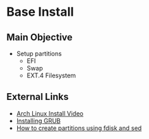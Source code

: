 # Base Install

## Main Objective

- Setup partitions
  - EFI
  - Swap
  - EXT.4 Filesystem

## External Links

- [Arch Linux Install Video](https://www.youtube.com/watch?v=UzESH4KK8qs&t=2294s)
- [Installing GRUB](https://www.tecmint.com/arch-linux-installation-and-configuration-guide/)
- [How to create partitions using fdisk and sed](https://superuser.com/questions/332252/how-to-create-and-format-a-partition-using-a-bash-script)

